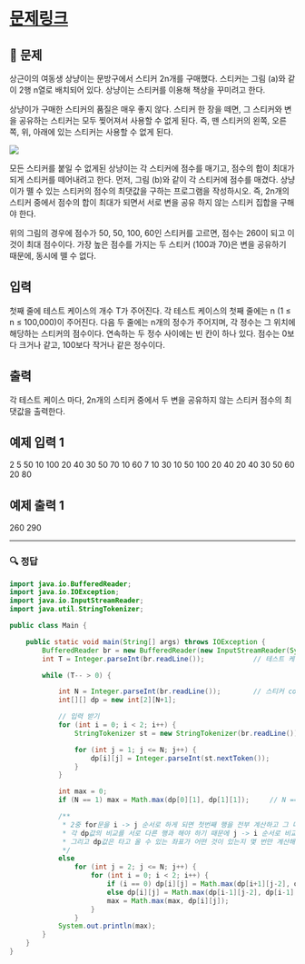 # [문제링크](https://www.acmicpc.net/problem/9465)

## 📝 문제

상근이의 여동생 상냥이는 문방구에서 스티커 2n개를 구매했다. 스티커는 그림 (a)와 같이 2행 n열로 배치되어 있다. 상냥이는 스티커를 이용해 책상을 꾸미려고 한다.

상냥이가 구매한 스티커의 품질은 매우 좋지 않다. 스티커 한 장을 떼면, 그 스티커와 변을 공유하는 스티커는 모두 찢어져서 사용할 수 없게 된다. 즉, 뗀 스티커의 왼쪽, 오른쪽, 위, 아래에 있는 스티커는 사용할 수 없게 된다.

![](https://www.acmicpc.net/upload/images/sticker.png)

모든 스티커를 붙일 수 없게된 상냥이는 각 스티커에 점수를 매기고, 점수의 합이 최대가 되게 스티커를 떼어내려고 한다. 먼저, 그림 (b)와 같이 각 스티커에 점수를 매겼다. 상냥이가 뗄 수 있는 스티커의 점수의 최댓값을 구하는 프로그램을 작성하시오. 즉, 2n개의 스티커 중에서 점수의 합이 최대가 되면서 서로 변을 공유 하지 않는 스티커 집합을 구해야 한다.

위의 그림의 경우에 점수가 50, 50, 100, 60인 스티커를 고르면, 점수는 260이 되고 이 것이 최대 점수이다. 가장 높은 점수를 가지는 두 스티커 (100과 70)은 변을 공유하기 때문에, 동시에 뗄 수 없다.

## 입력

첫째 줄에 테스트 케이스의 개수 T가 주어진다. 각 테스트 케이스의 첫째 줄에는 n (1 ≤ n ≤ 100,000)이 주어진다. 다음 두 줄에는 n개의 정수가 주어지며, 각 정수는 그 위치에 해당하는 스티커의 점수이다. 연속하는 두 정수 사이에는 빈 칸이 하나 있다. 점수는 0보다 크거나 같고, 100보다 작거나 같은 정수이다. 

## 출력

각 테스트 케이스 마다, 2n개의 스티커 중에서 두 변을 공유하지 않는 스티커 점수의 최댓값을 출력한다.

## 예제 입력 1 

2
5
50 10 100 20 40
30 50 70 10 60
7
10 30 10 50 100 20 40
20 40 30 50 60 20 80

## 예제 출력 1 

260
290

---

### 🔍 정답

```java
import java.io.BufferedReader;
import java.io.IOException;
import java.io.InputStreamReader;
import java.util.StringTokenizer;

public class Main {

    public static void main(String[] args) throws IOException {
        BufferedReader br = new BufferedReader(new InputStreamReader(System.in));
        int T = Integer.parseInt(br.readLine());            // 테스트 케이스 개수

        while (T-- > 0) {

            int N = Integer.parseInt(br.readLine());        // 스티커 column 개수, row는 2 고정
            int[][] dp = new int[2][N+1];

            // 입력 받기
            for (int i = 0; i < 2; i++) {
                StringTokenizer st = new StringTokenizer(br.readLine());

                for (int j = 1; j <= N; j++) {
                    dp[i][j] = Integer.parseInt(st.nextToken());
                }
            }

            int max = 0;
            if (N == 1) max = Math.max(dp[0][1], dp[1][1]);     // N == 1인 경우는 아래 for문을 타지 않으므로 예외처리를 해주어야 한다!

            /**
             * 2중 for문을 i -> j 순서로 하게 되면 첫번째 행을 전부 계산하고 그 다음에 두번째 행을 계산하게 되는데
             * 각 dp값의 비교를 서로 다른 행과 해야 하기 때문에 j -> i 순서로 비교해야 한다. (dp[0][0] -> dp[1][0] -> dp[0][1] -> dp[1][1] . . .)
             * 그리고 dp값은 타고 올 수 있는 좌표가 어떤 것이 있는지 몇 번만 계산해보면 규칙을 찾을 수 있었다!
             */
            else
                for (int j = 2; j <= N; j++) {
                    for (int i = 0; i < 2; i++) {
                        if (i == 0) dp[i][j] = Math.max(dp[i+1][j-2], dp[i+1][j-1]) + dp[i][j];
                        else dp[i][j] = Math.max(dp[i-1][j-2], dp[i-1][j-1]) + dp[i][j];
                        max = Math.max(max, dp[i][j]);
                    }
                }
            System.out.println(max);
        }
    }
}
```